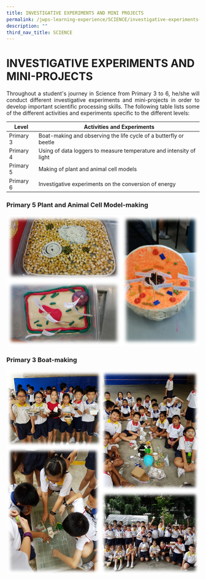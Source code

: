 ```yaml
---
title: INVESTIGATIVE EXPERIMENTS AND MINI PROJECTS
permalink: /jwps-learning-experience/SCIENCE/investigative-experiments-and-mini-projects
description: ""
third_nav_title: SCIENCE
---
```

# INVESTIGATIVE EXPERIMENTS AND MINI-PROJECTS

<p style="text-align: justify;"> Throughout a student's journey in Science from Primary 3 to 6, he/she will conduct different investigative experiments and mini-projects in order to develop important scientific processing skills. The following table lists some of the different activities and experiments specific to the different levels: </p>

| Level |   Activities and Experiments |
| --- | --- |
| Primary 3 | Boat-making and observing the life cycle of a butterfly or beetle |
| Primary 4 | Using of data loggers to measure temperature and intensity of light |
| Primary 5 | Making of plant and animal cell models |
| Primary 6 | Investigative experiments on the conversion of energy |

### Primary 5 Plant and Animal Cell Model-making

![](/images/JWPS%20LEARNING%20EXPERIENCE/SCIENCE/PROGRAMMES%20AND%20ACTIVITIES/INVESTIGATIVE%20EXP%20&%20MINI%20PROJ/Cell%20Model.png)

### Primary 3 Boat-making

![](/images/JWPS%20LEARNING%20EXPERIENCE/SCIENCE/PROGRAMMES%20AND%20ACTIVITIES/INVESTIGATIVE%20EXP%20&%20MINI%20PROJ/Boat%20Making.png)
